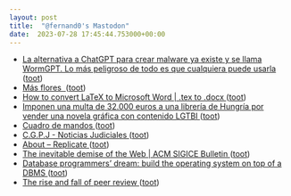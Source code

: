 ```yaml
---
layout: post
title:  "@fernand0's Mastodon"
date:  2023-07-28 17:45:44.753000+00:00
---
```

*  [La alternativa a ChatGPT para crear malware ya existe y se llama WormGPT. Lo más peligroso de todo es que cualquiera puede usarla ](https://www.genbeta.com/actualidad/alternativa-a-chatgpt-para-crear-malware-existe-se-llama-wormgpt-peligroso-todo-que-puede-usarl) ([toot](https://mastodon.social/@fernand0/110792955969696381))
*  [Más flores  ](https://avecesunafoto.wordpress.com/2023/07/28/mas-flores-4) ([toot](https://mastodon.social/@fernand0/110792865657578684))
*  [How to convert LaTeX to Microsoft Word \| .tex to .docx ](https://www.johndcook.com/blog/2023/07/05/convert-latex-to-microsoft-word) ([toot](https://mastodon.social/@fernand0/110792567614749694))
*  [Imponen una multa de 32.000 euros a una librería de Hungría por vender una novela gráfica con contenido LGTBI ](https://www.europapress.es/internacional/noticia-imponen-multa-32000-euros-libreria-hungria-vender-novela-grafica-contenido-lgtbi-20230714151152.htm) ([toot](https://mastodon.social/@fernand0/110792441440066548))
*  [Cuadro de mandos ](https://www.flickr.com/photos/fernand0/53057264758) ([toot](https://mastodon.social/@fernand0/110792175110885808))
*  [C.G.P.J - Noticias Judiciales ](https://www.poderjudicial.es/cgpj/es/Poder-Judicial/Noticias-Judiciales/El-juez-de-la-Audiencia-Nacional-acuerda-prision-incondicional-para-el-tercer-detenido-por-el-ciberataque-al-Punto-Neutro-Judicial) ([toot](https://mastodon.social/@fernand0/110792083294955204))
*  [About – Replicate ](https://replicate.com/abou) ([toot](https://mastodon.social/@fernand0/110791882617894787))
*  [The inevitable demise of the Web \| ACM SIGICE Bulletin ](https://dl.acm.org/doi/10.1145/220230.22024) ([toot](https://mastodon.social/@fernand0/110791627030945765))
*  [Database programmers’ dream: build the operating system on top of a DBMS ](https://philip.greenspun.com/blog/2023/07/17/database-programmers-dream-build-the-operating-system-on-top-of-a-dbms) ([toot](https://mastodon.social/@fernand0/110791402235991113))
*  [The rise and fall of peer review ](https://www.experimental-history.com/p/the-rise-and-fall-of-peer-revie) ([toot](https://mastodon.social/@fernand0/110791248501025504))
